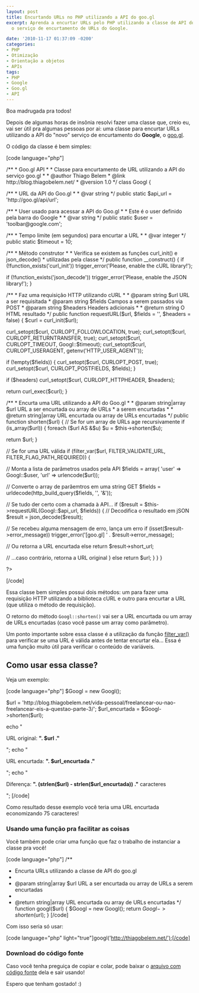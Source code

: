 ```yaml
---
layout: post
title: Encurtando URLs no PHP utilizando a API do goo.gl
excerpt: Aprenda a encurtar URLs pelo PHP utilizando a classe de API do <a href="http://goo.gl/">goo.gl</a>,
  o serviço de encurtamento de URLs do Google.

date: '2010-11-17 01:37:09 -0200'
categories:
- PHP
- Otimização
- Orientação a objetos
- APIs
tags:
- PHP
- Google
- Goo.gl
- API
---
```

<p>Boa madrugada pra todos!</p>
<p>Depois de algumas horas de insônia resolvi fazer uma classe que, creio eu, vai ser útil pra algumas pessoas por ai: uma classe para encurtar URLs utilizando a API do "novo" serviço de encurtamento do <strong>Google</strong>, o <a href="http://goo.gl/" target="_blank">goo.gl</a>.
<a id="more"></a><a id="more-991"></a></p>
<p>O código da classe é bem simples:</p>

[code language="php"]
<?php</p>
<p>/**
 * Goo.gl API
 *
 * Classe para encurtamento de URL utilizando a API do serviço goo.gl
 *
 * @author Thiago Belem <contato@thiagobelem.net>
 * @link http://blog.thiagobelem.net/
 * @version 1.0
 */
class Googl {</p>
<p>	/**
	 * URL da API do Goo.gl
	 *
	 * @var string
	 */
	public static $api_url = 'http://goo.gl/api/url';</p>
<p>	/**
	 * User usado para acessar a API do Goo.gl
	 *
	 * Este é o user definido pela barra do Google
	 *
	 * @var string
	 */
	public static $user = 'toolbar@google.com';</p>
<p>	/**
	 * Tempo limite (em segundos) para encurtar a URL
	 *
	 * @var integer
	 */
	public static $timeout = 10;</p>
<p>	/**
	 * Método construtor
	 *
	 * Verifica se existem as funções curl_init() e json_decode()
	 *  utilizadas pela classe
	 */
	public function __construct() {
		if (!function_exists('curl_init'))
			trigger_error('Please, enable the cURL library!');</p>
<p>		if (!function_exists('json_decode'))
			trigger_error('Please, enable the JSON library!');
	}</p>
<p>	/**
	 * Faz uma requisição HTTP utilizando cURL
	 *
	 * @param string $url URL a ser requisitada
	 * @param string $fields Campos a serem passados via POST
	 * @param string $headers Headers adicionais
	 *
	 * @return string O HTML resultado
	 */
	public function requestURL($url, $fields = '', $headers = false) {
		$curl = curl_init($url);</p>
<p>		curl_setopt($curl, CURLOPT_FOLLOWLOCATION, true);
		curl_setopt($curl, CURLOPT_RETURNTRANSFER, true);
		curl_setopt($curl, CURLOPT_TIMEOUT, Googl::$timeout);
        curl_setopt($curl, CURLOPT_USERAGENT, getenv('HTTP_USER_AGENT'));</p>
<p>		if (!empty($fields)) {
			curl_setopt($curl, CURLOPT_POST, true);
			curl_setopt($curl, CURLOPT_POSTFIELDS, $fields);
		}</p>
<p>		if ($headers)
			curl_setopt($curl, CURLOPT_HTTPHEADER, $headers);</p>
<p>		return curl_exec($curl);
	}</p>
<p>	/**
	 * Encurta uma URL utilizando a API do Goo.gl
	 *
	 * @param string|array $url URL a ser encurtada ou array de URLs
	 *  a serem encurtadas
	 *
	 * @return string|array URL encurtada ou array de URLs encurtadas
	 */
	public function shorten($url) {
		// Se for um array de URLs age recursivamente
		if (is_array($url)) {
			foreach ($url AS &$u)
				$u = $this->shorten($u);</p>
<p>			return $url;
		}</p>
<p>		// Se for uma URL válida
		if (filter_var($url, FILTER_VALIDATE_URL, FILTER_FLAG_PATH_REQUIRED)) {</p>
<p>			// Monta a lista de parâmetros usados pela API
			$fields = array(
				'user' => Googl::$user,
				'url' => urlencode($url));</p>
<p>			// Converte o array de parâemtros em uma string GET
			$fields = urldecode(http_build_query($fields, '', '&'));</p>
<p>			// Se tudo der certo com a chamada à API...
			if ($result = $this->requestURL(Googl::$api_url, $fields)) {
				// Decodifica o resultado em jSON
				$result = json_decode($result);</p>
<p>				// Se recebeu alguma mensagem de erro, lança um erro
				if (isset($result->error_message))
					trigger_error('[goo.gl] ' . $result->error_message);</p>
<p>				// Ou retorna a URL encurtada
				else
					return $result->short_url;</p>
<p>			// ...caso contrário, retorna a URL original
			} else
				return $url;
		}
	}
}</p>
<p>?>
[/code]

<p>Essa classe bem simples possui dois métodos: um para fazer uma requisição HTTP utilizando a biblioteca cURL e outro para encurtar a URL (que utiliza o método de requisição).</p>
<p>O retorno do método <code>Googl::shorten()</code> vai ser a URL encurtada ou um array de URLs encurtadas (caso você passe um array como parâmetro).</p>
<p>Um ponto importante sobre essa classe é a utilização da função <a href="http://www.php.net/manual/en/function.filter-var.php">filter_var()</a> para verificar se uma URL é válida antes de tentar encurtar ela... Essa é uma função muito útil para verificar o conteúdo de variáveis.</p>
<h2>Como usar essa classe?</h2>
<p>Veja um exemplo:</p>

[code language="php"]
$Googl = new Googl();</p>
<p>$url = 'http://blog.thiagobelem.net/vida-pessoal/freelancear-ou-nao-freelancear-eis-a-questao-parte-3/';
$url_encurtada = $Googl->shorten($url);</p>
<p>echo "<p>URL original: <strong>". $url ."</strong></p>";
echo "<p>URL encurtada: <strong>". $url_encurtada ."</strong></p>";
echo "<p>Diferença: <strong>". (strlen($url) - strlen($url_encurtada)) ."</strong> caracteres</p>";
[/code]

<p>Como resultado desse exemplo você teria uma URL encurtada economizando 75 caracteres!</p>
<h3>Usando uma função pra facilitar as coisas</h3>
<p>Você também pode criar uma função que faz o trabalho de instanciar a classe pra você!</p>

[code language="php"]
/**
 * Encurta URLs utilizando a classe de API do goo.gl
 *
 * @param string|array $url URL a ser encurtada ou array de URLs a serem encurtadas
 *
 * @return string|array URL encurtada ou array de URLs encurtadas
 */
function googl($url) {
	$Googl = new Googl();
	return $Googl->shorten($url);
}
[/code]

<p>Com isso seria só usar:</p>

[code language="php" light="true"]googl('http://thiagobelem.net/');[/code]

<h3>Download do código fonte</h3>
<p>Caso você tenha preguiça de copiar e colar, pode baixar o <a title="Código-fonte da classe Googl" href="/arquivos/googl.class.phps" target="_blank">arquivo com código fonte</a> dela e sair usando!</p>
<p>Espero que tenham gostado! :)</p>
